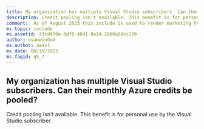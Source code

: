 ```yaml
---
title: My organization has multiple Visual Studio subscribers. Can their monthly Azure credits be pooled?
description: Credit pooling isn't available. This benefit is for personal use by the Visual Studio subscriber.
comment:  As of August 2023 this include is used to render marketing FAQ content for VS Subscriptions in the following portals - VSCom, Manage, and My portals. It was not used for learn.microsoft.com content at that time.  SMEs are Evan Windom and Larissa Crawford of Red Door Collaborative and Sharvari Dighe.
ms.topic: include
ms.assetid: 33cd470a-8df8-4841-8a14-2860a80cc130
author: evanwindom
ms.author: amast
ms.date: 08/10/2023
ms.faqid: q5_7
---
```


## My organization has multiple Visual Studio subscribers. Can their monthly Azure credits be pooled?

Credit pooling isn't available. This benefit is for personal use by the Visual Studio subscriber.
